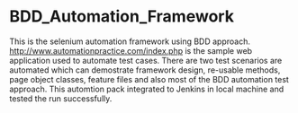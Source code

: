 # BDD_Automation_Framework

This is the selenium automation framework using BDD approach. 
http://www.automationpractice.com/index.php is the sample web application used to automate  test cases.
There are two test scenarios are automated which can demostrate framework design, re-usable methods, page object classes, feature files
and also most of the BDD automation test approach. 
This automtion pack integrated to Jenkins in local machine and tested the run successfully. 
